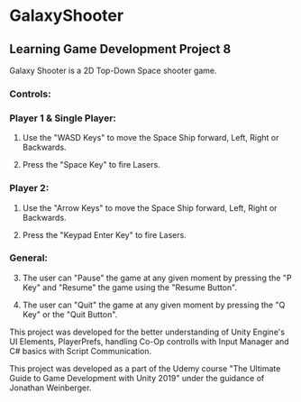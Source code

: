 # GalaxyShooter
## Learning Game Development Project 8

Galaxy Shooter is a 2D Top-Down Space shooter game.

### Controls:

### Player 1 & Single Player: 

1. Use the "WASD Keys" to move the Space Ship forward, Left, Right or Backwards.

2. Press the "Space Key" to fire Lasers.

### Player 2:

1. Use the "Arrow Keys" to move the Space Ship forward, Left, Right or Backwards.

2. Press the "Keypad Enter Key" to fire Lasers.

### General:

3. The user can "Pause" the game at any given moment by pressing the "P Key" and "Resume" the game using the "Resume Button".

4. The user can "Quit" the game at any given moment by pressing the "Q Key" or the "Quit Button".

This project was developed for the better understanding of Unity Engine's UI Elements, PlayerPrefs, handling Co-Op controlls with Input Manager and C# basics with Script Communication.

This project was developed as a part of the Udemy course "The Ultimate Guide to Game Development with Unity 2019" under the guidance of Jonathan Weinberger.
